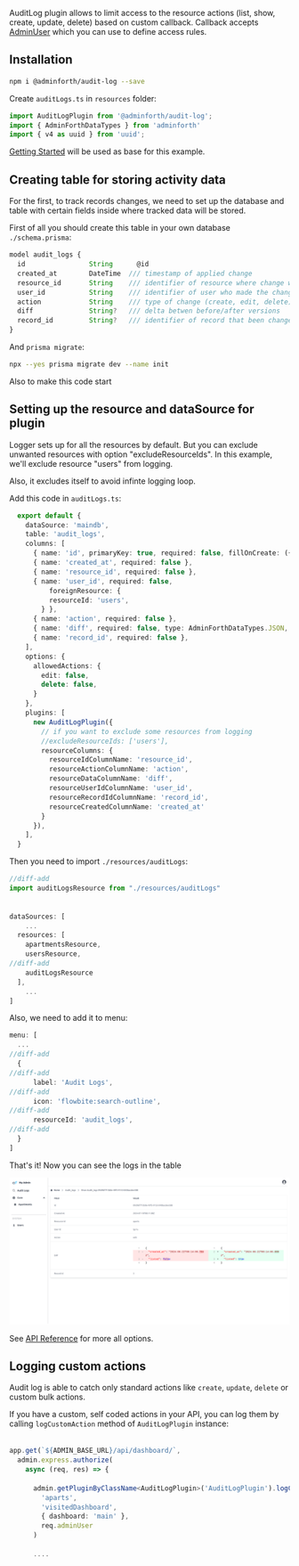 
AuditLog plugin allows to limit access to the resource actions (list, show, create, update, delete) based on custom callback.
Callback accepts [AdminUser](/docs/api/types/AdminForthConfig/type-aliases/AdminUser/) which you can use to define access rules.


## Installation


```bash
npm i @adminforth/audit-log --save
```

Create `auditLogs.ts` in `resources` folder:

```ts title="./resources/auditLogs.ts"
import AuditLogPlugin from '@adminforth/audit-log';
import { AdminForthDataTypes } from 'adminforth'
import { v4 as uuid } from 'uuid';
```

[Getting Started](<../001-gettingStarted.md>) will be used as base for this example.


## Creating table for storing activity data
For the first, to track records changes, we need to set up the database and table with certain fields inside where tracked data will be stored.

First of all you should create this table in your own database `./schema.prisma`:

```ts title='./schema.prisma'
model audit_logs {
  id                String      @id
  created_at        DateTime  /// timestamp of applied change
  resource_id       String    /// identifier of resource where change were applied
  user_id           String    /// identifier of user who made the changes
  action            String    /// type of change (create, edit, delete)
  diff              String?   /// delta betwen before/after versions
  record_id         String?   /// identifier of record that been changed
}
```

And `prisma migrate`:

```bash
npx --yes prisma migrate dev --name init
```

Also to make this code start 

## Setting up the resource and dataSource for plugin
Logger sets up for all the resources by default. But you can exclude unwanted resources with option "excludeResourceIds". In this example, we'll exclude resource "users" from logging.

Also, it excludes itself to avoid infinte logging loop.

Add this code in `auditLogs.ts`:

```ts title='./resources/auditLogs.ts'
  export default {
    dataSource: 'maindb', 
    table: 'audit_logs',
    columns: [
      { name: 'id', primaryKey: true, required: false, fillOnCreate: ({initialRecord}: any) => uuid(), showIn: ['show'] },
      { name: 'created_at', required: false },
      { name: 'resource_id', required: false },
      { name: 'user_id', required: false, 
          foreignResource: {
          resourceId: 'users',
        } },
      { name: 'action', required: false },
      { name: 'diff', required: false, type: AdminForthDataTypes.JSON, showIn: ['show'] },
      { name: 'record_id', required: false },
    ],
    options: {
      allowedActions: {
        edit: false,
        delete: false,
      }
    },
    plugins: [
      new AuditLogPlugin({
        // if you want to exclude some resources from logging
        //excludeResourceIds: ['users'],
        resourceColumns: {
          resourceIdColumnName: 'resource_id',
          resourceActionColumnName: 'action',
          resourceDataColumnName: 'diff',
          resourceUserIdColumnName: 'user_id',
          resourceRecordIdColumnName: 'record_id',
          resourceCreatedColumnName: 'created_at'
        }
      }),
    ],
  }
```

Then you need to import `./resources/auditLogs`:

```ts title="./index.ts"
//diff-add
import auditLogsResource from "./resources/auditLogs"


dataSources: [
    ...
  resources: [
    apartmentsResource,
    usersResource,
//diff-add
    auditLogsResource
  ],
    ...
]
```

Also, we need to add it to menu:
```ts
menu: [
  ...
//diff-add
  {
//diff-add
      label: 'Audit Logs',
//diff-add
      icon: 'flowbite:search-outline',
//diff-add
      resourceId: 'audit_logs',
//diff-add
  }
]
```

That's it! Now you can see the logs in the table 

![alt text](AuditLog.png)

See [API Reference](/docs/api/plugins/audit-log/types/type-aliases/PluginOptions.md) for more all options.


## Logging custom actions

Audit log is able to catch only standard actions like `create`, `update`, `delete` or custom bulk actions.

If you have a custom, self coded actions in your API, you can log them by calling `logCustomAction` method of `AuditLogPlugin` instance:

```ts title="./resources/auditLogs.ts"

app.get(`${ADMIN_BASE_URL}/api/dashboard/`,
  admin.express.authorize(
    async (req, res) => {

      admin.getPluginByClassName<AuditLogPlugin>('AuditLogPlugin').logCustomAction(
        'aparts',
        'visitedDashboard',
        { dashboard: 'main' },
        req.adminUser
      )

      ....

```
